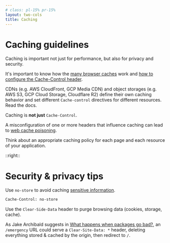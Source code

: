 ```yaml
---
# class: pl-15% pr-15%
layout: two-cols
title: Caching
---
```

<h1>Caching guidelines</h1>

<Transform scale="0.95">

Caching is important not just for <span class="color:accent">performance</span>, but also for <span class="color:accent">privacy</span> and <span class="color:accent">security</span>.

It's important to know how the [many browser caches](https://calendar.perfplanet.com/2016/a-tale-of-four-caches/) work and [how to configure the Cache-Control header](https://csswizardry.com/2019/03/cache-control-for-civilians/).

CDNs (e.g. AWS CloudFront, GCP Media CDN) and object storages (e.g. AWS S3, GCP Cloud Storage, Cloudflare R2) define their own caching behavior and set different `Cache-control` directives for different resources. Read the docs.

Caching is **not just** `Cache-Control`.

A misconfiguration of one or more headers that influence caching can lead to [web cache poisoning](https://portswigger.net/web-security/web-cache-poisoning).

Think about an appropriate caching policy for <span class="color:accent">each page</span> and <span class="color:accent">each resource</span> of your application.

</Transform>

::right::

<h1>Security & privacy tips</h1>

<Transform scale="0.95">

Use `no-store` to avoid caching [sensitive information](https://cwe.mitre.org/data/definitions/525.html).

```txt
Cache-Control: no-store
```

Use the `Clear-Side-Data` header to purge browsing data (cookies, storage, cache).

As Jake Archibald suggests in [What happens when packages go bad?](https://jakearchibald.com/2018/when-packages-go-bad/#recovering-after-a-successful-hack), an `/emergency` URL could serve a `Clear-Site-Data: *` header, deleting everything stored & cached by the origin, then redirect to `/`.

</Transform>

<!--
Vary determines which request header/s the browser should consider to decide whether to serve a cached response or not.

Sending a Clear-Side-Data header is like taking all of your users' computers, opening Chrome DevTools and clearing cookies, web storage and cache.
Clear-Side-Data is [not supported by Firefox, nor by Safari](https://caniuse.com/?search=Clear-Site-Data).

Without a service worker, the user might continue to get the hacked HTML from their HTTP cache for a long time, but the service worker gives us a bit more control. When the user visits Squoosh, the browser will check for updates to the service worker in the background. Our new, unhacked service worker is in a good position to look at the current state of things and decide if the user is running the hacked version. If that's the case, we need to get rid of anything the hacked version may have compromised. The best way to do that is to burn it all down & start again.

The new service worker could dump all caches, unregister itself, and navigate all clients to /emergency. This URL would serve a Clear-Site-Data: * header, deleting everything stored & cached by the origin, then redirect to /.
-->
